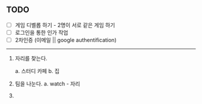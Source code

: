 ## TODO
- [ ] 게임 디벨롭 하기 - 2명이 서로 같은 게임 하기
- [ ] 로그인을 통한 인가 작업
- [ ] 2차인증 (이메일 || google authentification)

---

1. 자리를 찾는다. 

    a. 스터디 카페
    b. 집
2. 팀을 나눈다.
    a. watch - 자리
    
3. 